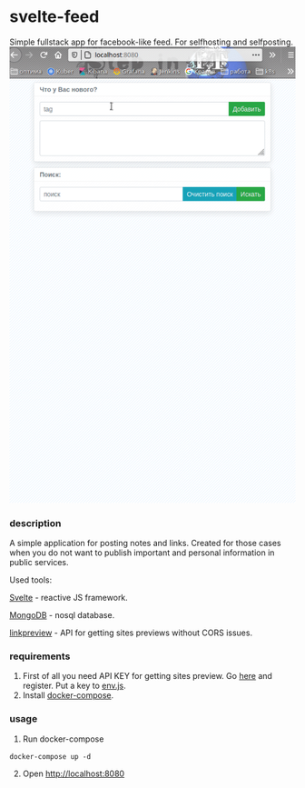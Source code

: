 # svelte-feed

Simple fullstack app for facebook-like feed. For selfhosting and selfposting.
![](svelte-feed.gif)

### description

A simple application for posting notes and links. Created for those cases when you do not want to publish important and personal information in public services.

Used tools:

[Svelte](https://svelte.dev/) - reactive JS framework.

[MongoDB](https://www.mongodb.com) - nosql database.

[linkpreview](linkpreview.net) - API for getting sites previews without CORS issues.

### requirements

1. First of all you need API KEY for getting sites preview. Go [here](https://my.linkpreview.net/auth/new) and register. Put a key to [env.js](frontend/src/env.js).
2. Install [docker-compose](https://docs.docker.com/compose/install/).

### usage

1. Run docker-compose

```
docker-compose up -d
```
2. Open [http://localhost:8080](http://localhost:8080)
